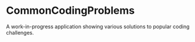 # CommonCodingProblems

A work-in-progress application showing various solutions to popular coding challenges.
